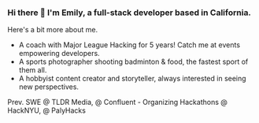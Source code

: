 ### Hi there 👋 I'm Emily, a full-stack developer based in California. 

Here's a bit more about me.
- A coach with Major League Hacking for 5 years! Catch me at events empowering developers.
- A sports photographer shooting badminton & food, the fastest sport of them all.
- A hobbyist content creator and storyteller, always interested in seeing new perspectives. 

Prev. SWE @ TLDR Media, @ Confluent - Organizing Hackathons @ HackNYU, @ PalyHacks
